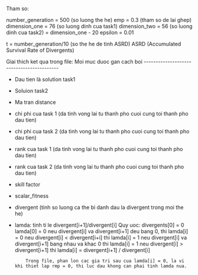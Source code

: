 Tham so:

number_generation = 500 (so luong the he)
emp = 0.3 (tham so de lai ghep)
dimension_one = 76 (so luong dinh cua task1)
dimension_two = 56 (so luong dinh cua task2) = dimension_one - 20
epsilon = 0.01 

t = number_generation/10 (so the he de tinh ASRD)
ASRD (Accumulated Survival Rate of Divergents) 

Giai thich ket qua trong file: Moi muc duoc gan cach boi ------------------------------------------

+	Dau tien là solution task1
+	Soluion task2
+	Ma tran distance
+ 	chi phi cua task 1 (da tinh vong lai tu thanh pho cuoi cung toi thanh pho dau tien)
+	chi phi cua task 2 (da tinh vong lai tu thanh pho cuoi cung toi thanh pho dau tien)
+ 	rank cua task 1 (da tinh vong lai tu thanh pho cuoi cung toi thanh pho dau tien)
+	rank cua task 2 (da tinh vong lai tu thanh pho cuoi cung toi thanh pho dau tien)
+ 	skill factor
+ 	scalar_fitness
+	divergent (tinh so luong ca the bi danh dau la divergent trong moi the he)
+	lamda: tinh ti le divergent[i+1]/divergent[i]
	Quy uoc:	divergents[0] = 0
			lamda[0] = 0
			neu divergent[i] va divergent[i+1] deu bang 0, thi lamda[i] = 0
			neu divergent[i] < divergent[i+i] thi lamda[i] = 1
			neu divergent[i] va divergent[i+1] bang nhau va khac 0  thi lamda[i] = 1
			neu divergent[i] > divergent[i+1] thi lamda[i] = divergent[i+1] / divergent[i]
			

			Trong file, phan lon cac gia tri sau cua lamda[i] = 0, la vi khi thiet lap rmp = 0, thi luc dau khong can phai tinh lamda nua.
		
